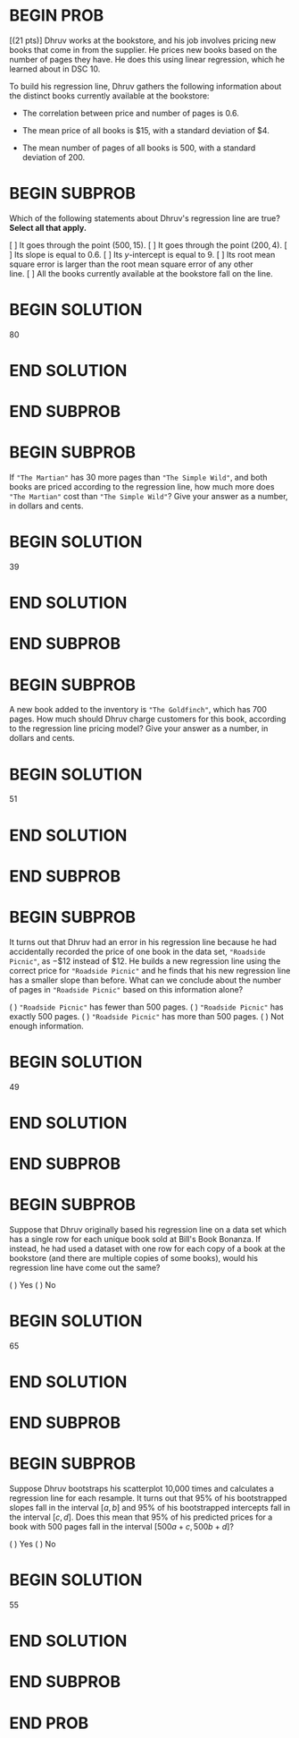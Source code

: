 # BEGIN PROB

\[(21 pts)\] Dhruv works at the bookstore, and his job involves pricing
new books that come in from the supplier. He prices new books based on
the number of pages they have. He does this using linear regression,
which he learned about in DSC 10.

To build his regression line, Dhruv gathers the following information
about the distinct books currently available at the bookstore:

-   The correlation between price and number of pages is $0.6$.

-   The mean price of all books is \$15, with a standard deviation of
    \$4.

-   The mean number of pages of all books is 500, with a standard
    deviation of 200.

# BEGIN SUBPROB

Which of the following statements about Dhruv's regression line are
true? **Select all that apply.**

[ ] It goes through the point $(500, 15).$
[ ] It goes through the point $(200, 4).$
[ ] Its slope is equal to $0.6$.
[ ] Its $y$-intercept is equal to $9$.
[ ] Its root mean square error is larger than the root mean square
error of any other\
line.
[ ] All the books currently available at the bookstore fall on the
line.

# BEGIN SOLUTION


<average>80</average>

# END SOLUTION

# END SUBPROB

# BEGIN SUBPROB

If `"The Martian"` has $30$ more pages than `"The Simple Wild"`, and
both books are priced according to the regression line, how much more
does `"The Martian"` cost than `"The Simple Wild"`? Give your answer as
a number, in dollars and cents.

# BEGIN SOLUTION


<average>39</average>

# END SOLUTION

# END SUBPROB

# BEGIN SUBPROB

A new book added to the inventory is `"The Goldfinch"`, which has $700$
pages. How much should Dhruv charge customers for this book, according
to the regression line pricing model? Give your answer as a number, in
dollars and cents.

# BEGIN SOLUTION


<average>51</average>

# END SOLUTION

# END SUBPROB

# BEGIN SUBPROB

It turns out that Dhruv had an error in his regression line because he
had accidentally recorded the price of one book in the data set,
`"Roadside Picnic"`, as $-\$12$ instead of $\$12$. He builds a new
regression line using the correct price for `"Roadside Picnic"` and he
finds that his new regression line has a smaller slope than before. What
can we conclude about the number of pages in `"Roadside Picnic"` based
on this information alone?

( ) `"Roadside Picnic"` has fewer than 500 pages.
( ) `"Roadside Picnic"` has exactly 500 pages.
( ) `"Roadside Picnic"` has more than 500 pages.
( ) Not enough information.

# BEGIN SOLUTION


<average>49</average>

# END SOLUTION

# END SUBPROB

# BEGIN SUBPROB

Suppose that Dhruv originally based his regression line on a data set
which has a single row for each unique book sold at Bill's Book Bonanza.
If instead, he had used a dataset with one row for each copy of a book
at the bookstore (and there are multiple copies of some books), would
his regression line have come out the same?

( ) Yes 
( ) No

# BEGIN SOLUTION


<average>65</average>

# END SOLUTION

# END SUBPROB

# BEGIN SUBPROB

Suppose Dhruv bootstraps his scatterplot 10,000 times and calculates a
regression line for each resample. It turns out that $95\%$ of his
bootstrapped slopes fall in the interval $[a, b]$ and $95\%$ of his
bootstrapped intercepts fall in the interval $[c, d]$. Does this mean
that $95\%$ of his predicted prices for a book with 500 pages fall in
the interval $[500a+c, 500b+d]$?

( ) Yes 
( ) No

# BEGIN SOLUTION


<average>55</average>

# END SOLUTION

# END SUBPROB

# END PROB